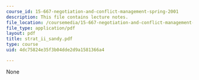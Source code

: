 ```yaml
---
course_id: 15-667-negotiation-and-conflict-management-spring-2001
description: This file contains lecture notes.
file_location: /coursemedia/15-667-negotiation-and-conflict-management-spring-2001/4dc75824e35f3b04dde2d9a1581366a4_strat_ii_sandy.pdf
file_type: application/pdf
layout: pdf
title: strat_ii_sandy.pdf
type: course
uid: 4dc75824e35f3b04dde2d9a1581366a4

---
```

None